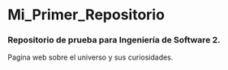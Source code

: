 # Mi_Primer_Repositorio
### Repositorio de prueba para Ingeniería de Software 2.
Pagina web sobre el universo y sus curiosidades.
